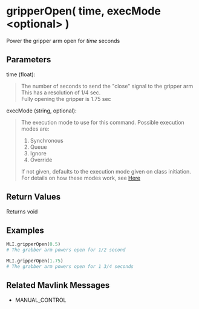 # gripperOpen( time, execMode \<optional> )

Power the gripper arm open for *time* seconds

## Parameters

time (float):  
> The number of seconds to send the "close" signal to the gripper arm  
> This has a resolution of 1/4 sec.  
> Fully opening the gripper is 1.75 sec

execMode (string, optional):
> The execution mode to use for this command. Possible execution modes are:
>
> 1. Synchronous
> 1. Queue
> 1. Ignore
> 1. Override
>
> If not given, defaults to the execution mode given on class initiation.  
> For details on how these modes work, see [Here](../executionModes.md)

## Return Values

Returns void

## Examples

```py
MLI.gripperOpen(0.5)
# The grabber arm powers open for 1/2 second

MLI.gripperOpen(1.75)
# The grabber arm powers open for 1 3/4 seconds
```

## Related Mavlink Messages

- MANUAL_CONTROL
